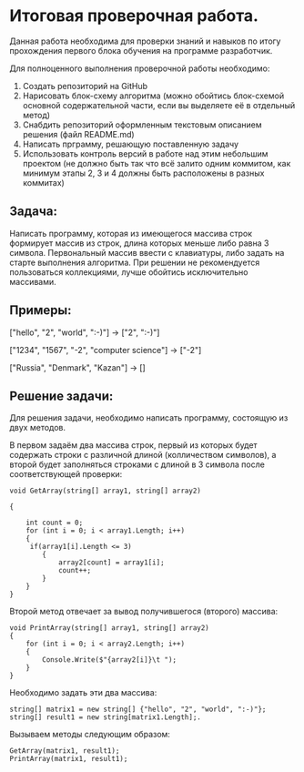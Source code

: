 # **Итоговая проверочная работа.**

Данная работа необходима для проверки знаний и навыков по итогу прохождения первого блока обучения на программе разработчик.

Для полноценного выполнения проверочной работы необходимо:

1. Создать репозиторий на GitHub
2. Нарисовать блок-схему алгоритма (можно обойтись блок-схемой основной содержательной части, если вы выделяете её в отдельный метод)
3. Снабдить репозиторий оформленным текстовым описанием решения (файл README.md)
4. Написать прграмму, решающую поставленную задачу
5. Использовать контроль версий в работе над этим небольшим проектом (не должно быть так что всё залито одним коммитом, как минимум этапы 2, 3 и 4 должны быть расположены в разных коммитах)

## **Задача**:

Написать программу, которая из имеющегося массива строк формирует массив из строк,
длина которых меньше либо равна 3 символа. Первональный массив ввести с клавиатуры,
либо задать на старте выполнения алгоритма. При решении не рекомендуется пользоваться коллекциями,
лучше обойтись исключительно массивами.

## **Примеры**:

["hello", "2", "world", ":-)"] -> ["2", ":-)"]

["1234", "1567", "-2", "computer science"] -> ["-2"]

["Russia", "Denmark", "Kazan"] -> []


## Решение задачи:

Для решения задачи, необходимо написать программу, состоящую из двух методов. 

В первом задаём два массива строк, первый из которых будет содержать строки с различной длиной (колличеством символов), а второй будет заполняться строками с длиной в 3 символа после соответствующей проверки:

    void GetArray(string[] array1, string[] array2)

    {

        int count = 0;
        for (int i = 0; i < array1.Length; i++)
        {
         if(array1[i].Length <= 3)
            {
                array2[count] = array1[i];
                count++;
            }
        }
    }

Второй метод отвечает за вывод получившегося (второго) массива:

    void PrintArray(string[] array1, string[] array2)
    {
        for (int i = 0; i < array2.Length; i++)
        {
            Console.Write($"{array2[i]}\t ");
        }
    }

Необходимо задать эти два массива:

    string[] matrix1 = new string[] {"hello", "2", "world", ":-)"};
    string[] result1 = new string[matrix1.Length];.


Вызываем методы следующим образом:

    GetArray(matrix1, result1);
    PrintArray(matrix1, result1);
